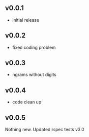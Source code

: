 ## v0.0.1

* initial release

## v0.0.2

* fixed coding problem

## v0.0.3

* ngrams without digits

## v0.0.4

* code clean up

## v0.0.5

Nothing new. Updated rspec tests v3.0
